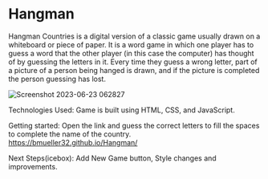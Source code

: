 # Hangman
Hangman Countries is a digital version of a classic game usually drawn on a whiteboard or piece of paper. It is a word game in which one player has to guess a word that the other player (in this case the computer) has thought of by guessing the letters in it. Every time they guess a wrong letter, part of a picture of a person being hanged is drawn, and if the picture is completed the person guessing has lost.




![Screenshot 2023-06-23 062827](https://github.com/bmueller32/Hangman/assets/134901733/543e4c79-326f-47f1-8252-1f24407e9b1d)









































Technologies Used:
Game is built using HTML, CSS, and JavaScript.

Getting started: Open the link and guess the correct letters to fill the spaces to complete the name of the country.
https://bmueller32.github.io/Hangman/

Next Steps(icebox):
Add New Game button, Style changes and improvements.
